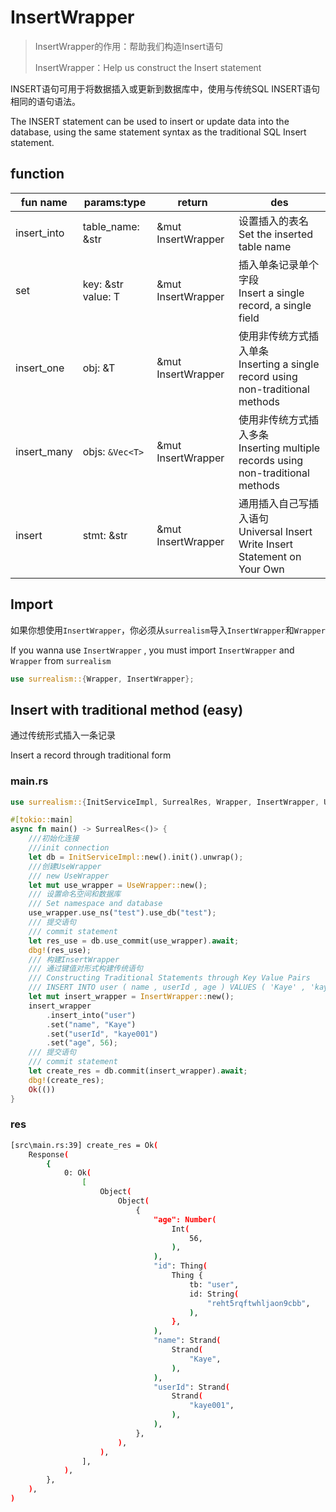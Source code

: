 # InsertWrapper

> InsertWrapper的作用：帮助我们构造Insert语句
>
> InsertWrapper：Help us construct the Insert statement

INSERT语句可用于将数据插入或更新到数据库中，使用与传统SQL INSERT语句相同的语句语法。

The INSERT statement can be used to insert or update data into the  database, using the same statement syntax as the traditional SQL Insert  statement.

## function

| fun name    | params:type              | return             | des                                                          |
| ----------- | ------------------------ | ------------------ | ------------------------------------------------------------ |
| insert_into | table_name: &str         | &mut InsertWrapper | 设置插入的表名<br />Set the inserted table name              |
| set         | key: &str<br /> value: T | &mut InsertWrapper | 插入单条记录单个字段<br />Insert a single record, a single field |
| insert_one  | obj: &T                  | &mut InsertWrapper | 使用非传统方式插入单条<br />Inserting a single record using non-traditional methods |
| insert_many | objs: `&Vec<T>`          | &mut InsertWrapper | 使用非传统方式插入多条<br />Inserting multiple records using non-traditional methods |
| insert      | stmt: &str               | &mut InsertWrapper | 通用插入自己写插入语句<br />Universal Insert Write Insert Statement on Your Own |

## Import

如果你想使用`InsertWrapper`，你必须从`surrealism`导入`InsertWrapper`和`Wrapper`

If you wanna use `InsertWrapper` , you must import `InsertWrapper` and `Wrapper` from `surrealism`

```rust
use surrealism::{Wrapper, InsertWrapper};
```

## Insert with traditional method (easy)

通过传统形式插入一条记录

Insert a record through traditional form

### main.rs

```rust
use surrealism::{InitServiceImpl, SurrealRes, Wrapper, InsertWrapper, UseWrapper};

#[tokio::main]
async fn main() -> SurrealRes<()> {
    ///初始化连接
    ///init connection
    let db = InitServiceImpl::new().init().unwrap();
    ///创建UseWrapper
    /// new UseWrapper
    let mut use_wrapper = UseWrapper::new();
    /// 设置命名空间和数据库
    /// Set namespace and database
    use_wrapper.use_ns("test").use_db("test");
    /// 提交语句
    /// commit statement
    let res_use = db.use_commit(use_wrapper).await;
    dbg!(res_use);
    /// 构建InsertWrapper
    /// 通过键值对形式构建传统语句
    /// Constructing Traditional Statements through Key Value Pairs
    /// INSERT INTO user ( name , userId , age ) VALUES ( 'Kaye' , 'kaye001' , 56 );
    let mut insert_wrapper = InsertWrapper::new();
    insert_wrapper
        .insert_into("user")
        .set("name", "Kaye")
        .set("userId", "kaye001")
        .set("age", 56);
    /// 提交语句
    /// commit statement
    let create_res = db.commit(insert_wrapper).await;
    dbg!(create_res);
    Ok(())
}
```

### res

```bash
[src\main.rs:39] create_res = Ok(
    Response(
        {
            0: Ok(
                [
                    Object(
                        Object(
                            {
                                "age": Number(
                                    Int(
                                        56,
                                    ),
                                ),
                                "id": Thing(
                                    Thing {
                                        tb: "user",
                                        id: String(
                                            "reht5rqftwhljaon9cbb",
                                        ),
                                    },
                                ),
                                "name": Strand(
                                    Strand(
                                        "Kaye",
                                    ),
                                ),
                                "userId": Strand(
                                    Strand(
                                        "kaye001",
                                    ),
                                ),
                            },
                        ),
                    ),
                ],
            ),
        },
    ),
)

```
